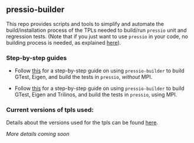 
## pressio-builder

This repo provides scripts and tools to simplify and automate the build/installation process of the TPLs needed to build/run `pressio` unit and regression tests. (Note that if you just want to use `pressio` in your code, no building process is needed, as explained [here](https://github.com/Pressio/pressio)).

### Step-by-step guides
- Follow [this](https://github.com/Pressio/pressio-builder/wiki/Step-by-step-on-using-pressio-builder-to-build-GTest,-Eigen-and-pressio-(tests-and-unit-tests)---no-MPI) for a step-by-step guide on using `pressio-builder` to build GTest, Eigen, and build the tests in `pressio`, *without* MPI.

- Follow [this](https://github.com/Pressio/pressio-builder/wiki/Step-by-step-on-using-pressio-builder-to-build-GTest,-Eigen,-Trilinos-and-pressio-(tests-and-unit-tests)-with-MPI-enabled) for a step-by-step guide on using `pressio-builder` to build GTest, Eigen and Trilinos, and build the tests in `pressio`, using MPI.

<!--
### Building TPLs
To build the TPLs, do the following:
- cd into ./tpls
- bash ./main_tpls.sh -h
and follow the directions. -->

<!--
### Building `pressio`
After you are done with TPLs, you can configure/build/install `pressio` by doing:
- cd into ./pressio
- bash ./main_pressio.sh -h
and follow the directions.
-->

### Current versions of tpls used:
Details about the versions used for the tpls can be found [here](https://github.com/Pressio/pressio-builder/blob/master/tpls/tpls_versions_details.sh).
<!--
* eigen:
  - cloned from: `http://bitbucket.org/eigen/eigen/get/3.3.7.tar.bz2`
  - using version 3.3.7

* gtest:
  - cloned from: `git@github.com:google/googletest.git`
  - using branch: master

* trilinos:
  - cloned from: `git@github.com:trilinos/Trilinos.git`
  - using branch: master
  - using commit: d5abc894f1052682c4933b9b6951d904e74aa7fe

* pybind11:
  - cloned from: `git@github.com:pybind/pybind11.git`
  - using branch: origin/v23
-->


*More details coming soon*
